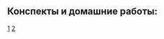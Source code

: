 ## Конспекты и домашние работы: 
[1](https://github.com/liyayunusova/ml-2025/tree/main/lesson%201)
[2](https://github.com/liyayunusova/ml-2025/tree/main/lesson%202)
